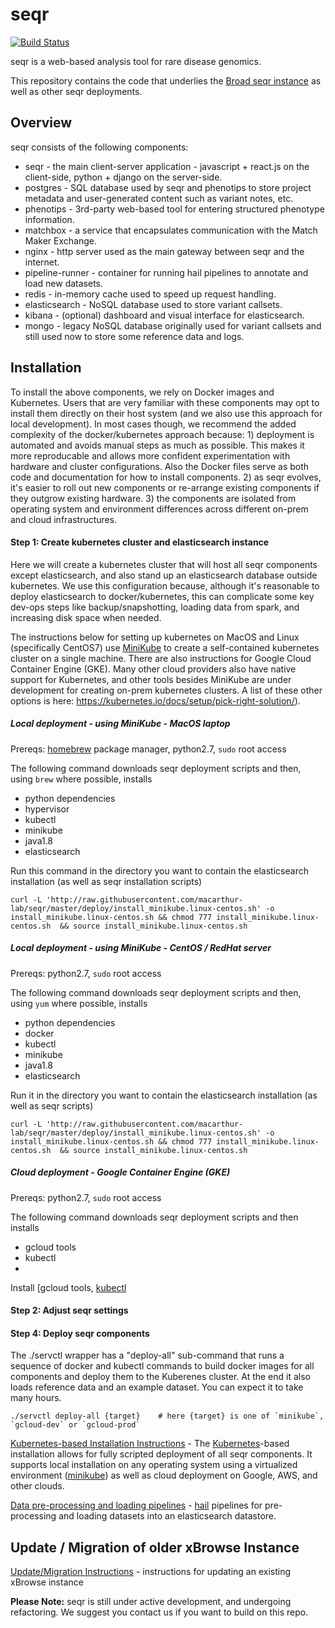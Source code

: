 
seqr 
====
[![Build Status](https://travis-ci.org/macarthur-lab/seqr.svg?branch=master)](https://travis-ci.org/macarthur-lab/seqr)

seqr is a web-based analysis tool for rare disease genomics.

This repository contains the code that underlies the [Broad seqr instance](http://seqr.broadinstitute.org) as well as other seqr deployments.

## Overview

seqr consists of the following components:
- seqr - the main client-server application - javascript + react.js on the client-side, python + django on the server-side.
- postgres - SQL database used by seqr and phenotips to store project metadata and user-generated content such as variant notes, etc.
- phenotips - 3rd-party web-based tool for entering structured phenotype information.
- matchbox - a service that encapsulates communication with the Match Maker Exchange.
- nginx - http server used as the main gateway between seqr and the internet.
- pipeline-runner - container for running hail pipelines to annotate and load new datasets. 
- redis - in-memory cache used to speed up request handling.
- elasticsearch - NoSQL database used to store variant callsets.
- kibana - (optional) dashboard and visual interface for elasticsearch.
- mongo - legacy NoSQL database originally used for variant callsets and still used now to store some reference data and logs.


## Installation

To install the above components, we rely on Docker images and Kubernetes. 
Users that are very familiar with these components may opt to install them directly on their host system 
(and we also use this approach for local development). In most cases though, we recommend the added complexity 
of the docker/kubernetes approach because:  1) deployment is automated and avoids manual steps as much as possible. 
This makes it more reproducable and allows more confident experimentation with hardware and cluster configurations. 
Also the Docker files serve as both code and documentation for how to install components. 2) as seqr evolves, it's easier to roll out new components or re-arrange existing components if they outgrow existing hardware. 3) the components are isolated from operating system and environment differences across different on-prem and cloud infrastructures.


#### Step 1: Create kubernetes cluster and elasticsearch instance  

Here we will create a kubernetes cluster that will host all seqr components except elasticsearch, 
and also stand up an elasticsearch database outside kubernetes. 
We use this configuration because, although it's reasonable to deploy elasticsearch to docker/kubernetes, this can complicate some key dev-ops steps 
like backup/snapshotting, loading data from spark, and increasing disk space when needed. 

The instructions below for setting up kubernetes on MacOS and Linux (specifically CentOS7) use [MiniKube](https://kubernetes.io/docs/setup/minikube/) 
to create a self-contained kubernetes cluster on a single machine. There are also instructions for Google Cloud Container Engine (GKE). 
Many other cloud providers also have native support for Kubernetes, and other tools besides MiniKube are under development for 
creating on-prem kubernetes clusters. A list of these other options is here: https://kubernetes.io/docs/setup/pick-right-solution/).
 

##### Local deployment - using MiniKube - MacOS laptop

Prereqs: [homebrew](http://brew.sh/) package manager, python2.7, `sudo` root access 

The following command downloads seqr deployment scripts and then, using `brew` where possible, installs  
- python dependencies
- hypervisor
- kubectl 
- minikube
- java1.8
- elasticsearch

Run this command in the directory you want to contain the elasticsearch installation (as well as seqr installation scripts)  
```
curl -L 'http://raw.githubusercontent.com/macarthur-lab/seqr/master/deploy/install_minikube.linux-centos.sh' -o install_minikube.linux-centos.sh && chmod 777 install_minikube.linux-centos.sh  && source install_minikube.linux-centos.sh
```


##### Local deployment - using MiniKube - CentOS / RedHat server

Prereqs: python2.7, `sudo` root access

The following command downloads seqr deployment scripts and then, using `yum` where possible, installs 
- python dependencies
- docker 
- kubectl 
- minikube
- java1.8
- elasticsearch

Run it in the directory you want to contain the elasticsearch installation (as well as seqr scripts)
```
curl -L 'http://raw.githubusercontent.com/macarthur-lab/seqr/master/deploy/install_minikube.linux-centos.sh' -o install_minikube.linux-centos.sh && chmod 777 install_minikube.linux-centos.sh  && source install_minikube.linux-centos.sh
```

##### Cloud deployment - Google Container Engine (GKE) 

Prereqs: python2.7, `sudo` root access

The following command downloads seqr deployment scripts and then installs

- gcloud tools
- kubectl
- 
Install [gcloud tools, [kubectl](https://kubernetes.io/docs/tasks/tools/install-kubectl/) 

#### Step 2: Adjust seqr settings


#### Step 4: Deploy seqr components

The ./servctl wrapper has a "deploy-all" sub-command that runs a sequence of docker and kubectl commands to build docker images for all components and deploy 
them to the Kuberenes cluster. At the end it also loads reference data and an example dataset. You can expect it to take many hours. 
```
./servctl deploy-all {target}    # here {target} is one of `minikube`, `gcloud-dev` or `gcloud-prod`  
``` 



[Kubernetes-based Installation Instructions](https://github.com/macarthur-lab/seqr/blob/master/deploy/kubernetes) - The [Kubernetes](https://kubernetes.io/)-based installation allows for fully scripted deployment of all seqr components. It supports local installation on any operating system using a virtualized environment ([minikube](https://github.com/kubernetes/minikube)) as well as cloud deployment on Google, AWS, and other clouds.  

[Data pre-processing and loading pipelines](https://github.com/macarthur-lab/hail-elasticsearch-pipelines) - [hail](http://hail.is) pipelines for pre-processing and loading datasets into an elasticsearch datastore.  



## Update / Migration of older xBrowse Instance

[Update/Migration Instructions](https://github.com/macarthur-lab/seqr/blob/master/deploy/MIGRATE.md) - instructions for updating an existing xBrowse instance 

  
**Please Note:** seqr is still under active development, and undergoing refactoring. We suggest you contact us if you want to build on this repo.
